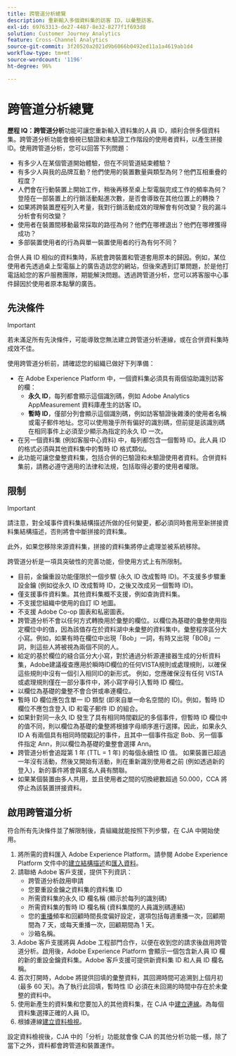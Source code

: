 ```yaml
---
title: 跨管道分析總覽
description: 重新輸入多個資料集的訪客 ID，以彙整訪客。
exl-id: 69763313-de27-4487-8e32-8277f1f693d8
solution: Customer Journey Analytics
feature: Cross-Channel Analytics
source-git-commit: 3f20520a2021d9b6066b0492ed11a1a4619ab1d4
workflow-type: tm+mt
source-wordcount: '1196'
ht-degree: 96%

---
```


# 跨管道分析總覽

**歷程 IQ：跨管道分析**&#x200B;功能可讓您重新輸入資料集的人員 ID，順利合併多個資料集。跨管道分析功能會檢視已驗證和未驗證工作階段的使用者資料，以產生拼接 ID。使用跨管道分析，您可以回答下列問題：

* 有多少人在某個管道開始體驗，但在不同管道結束體驗？
* 有多少人與我的品牌互動？他們使用的裝置數量與類型為何？他們互相重疊的程度？
* 人們會在行動裝置上開始工作，稍後再移至桌上型電腦完成工作的頻率為何？登陸在一部裝置上的行銷活動點進次數，是否會導致在其他位置上的轉換？
* 如果將跨裝置歷程列入考量，我對行銷活動成效的理解會有何改變？我的漏斗分析會有何改變？
* 使用者在裝置間移動最常採取的路徑為何？他們在哪裡退出？他們在哪裡獲得成功？
* 多部裝置使用者的行為與單一裝置使用者的行為有何不同？

合併人員 ID 相似的資料集時，系統會跨裝置和管道套用原本的歸因。例如，某位使用者先透過桌上型電腦上的廣告造訪您的網站，但後來遇到訂單問題，於是他打電話給您的客戶服務團隊，期能解決問題。透過跨管道分析，您可以將客服中心事件歸因於使用者原本點擊的廣告。

## 先決條件

>[!IMPORTANT]
>
>若未滿足所有先決條件，可能導致您無法建立跨管道分析連線，或在合併資料集時成效不佳。

使用跨管道分析前，請確認您的組織已做好下列準備：

* 在 Adobe Experience Platform 中，一個資料集必須具有兩個協助識別訪客的欄：
   * **永久 ID**，每列都會顯示這個識別碼，例如 Adobe Analytics AppMeasurement 資料庫產生的訪客 ID。
   * **暫時 ID**，僅部分列會顯示這個識別碼，例如訪客驗證後雜湊的使用者名稱或電子郵件地址。您可以使用幾乎所有偏好的識別碼，但前提是該識別碼在相同事件上必須至少顯示為指定的永久 ID 一次。
* 在另一個資料集 (例如客服中心資料) 中，每列都包含一個暫時 ID。此人員 ID 的格式必須與其他資料集中的暫時 ID 格式類似。
* 此功能可讓您彙整資料集，包括合併的已驗證和未驗證使用者資料。合併資料集前，請務必遵守適用的法律和法規，包括取得必要的使用者權限。

## 限制

>[!IMPORTANT]
>
>請注意，對全域事件資料集結構描述所做的任何變更，都必須同時套用至新拼接資料集結構描述，否則將會中斷拼接的資料集。
>
>此外，如果您移除來源資料集，拼接的資料集將停止處理並被系統移除。

跨管道分析是一項具突破性的完善功能，但使用方式上有所限制。

* 目前，金鑰重設功能僅限於一個步驟 (永久 ID 改成暫時 ID)。不支援多步驟重設金鑰 (例如從永久 ID 改成暫時 ID，之後又改成另一個暫時 ID)。
* 僅支援事件資料集。其他資料集概不支援，例如查詢資料集。
* 不支援您組織中使用的自訂 ID 地圖。
* 不支援 Adobe Co-op 圖表和私密圖表。
* 跨管道分析不會以任何方式轉換用於彙整的欄位。以欄位為基礎的彙整使用指定欄位中的值，因為該值存在於資料湖中未彙整的資料集中。彙整程序區分大小寫。例如，如果有時在欄位中出現「Bob」一詞，有時又出現「BOB」一詞，則這些人將被視為兩個不同的人。
* 給定的基於欄位的縫合區分大小寫，對於通過分析源連接器生成的分析資料集，Adobe建議複查應用於瞬時ID欄位的任何VISTA規則或處理規則，以確保這些規則中沒有一個引入相同ID的新形式。 例如，您應確保沒有任何 VISTA 或處理規則僅在一部分事件中，將小寫字母引入暫時 ID 欄位。
* 以欄位為基礎的彙整不會合併或串連欄位。
* 暫時 ID 欄位應包含單一 ID 類型 (即來自單一命名空間的 ID)。例如，暫時 ID 欄位不應包含登入 ID 和電子郵件 ID 的組合。
* 如果針對同一永久 ID 發生了具有相同時間戳記的多個事件，但暫時 ID 欄位中的值不同，則以欄位為基礎的彙整將根據字母順序進行選擇。因此，如果永久 ID A 有兩個具有相同時間戳記的事件，且其中一個事件指定 Bob、另一個事件指定 Ann，則以欄位為基礎的彙整會選擇 Ann。
* 跨管道分析會追蹤第 1 年 (TTL = 1 年) 的每個永續性 ID 值。 如果裝置已超過一年沒有活動，然後又開始有活動，則在重新識別使用者之前 (例如透過新的登入)，新的事件將會與匿名人員有關聯。
* 如果某個裝置由多人共用，並且使用者之間的切換總數超過 50.000，CCA 將停止為該裝置拼接資料。


## 啟用跨管道分析

符合所有先決條件並了解限制後，貴組織就能按照下列步驟，在 CJA 中開始使用。

1. 將所需的資料匯入 Adobe Experience Platform。請參閱 Adobe Experience Platform 文件中的[建立結構描述](https://experienceleague.adobe.com/docs/experience-platform/xdm/tutorials/create-schema-ui.html?lang=zh-Hant)和[匯入資料](https://experienceleague.adobe.com/docs/experience-platform/ingestion/home.html?lang=zh-Hant)。
1. 請聯絡 Adobe 客戶支援，提供下列資訊：
   * 跨管道分析啟用申請
   * 您要重設金鑰之資料集的資料集 ID
   * 所需資料集的永久 ID 欄名稱 (顯示於每列的識別碼)
   * 所需資料集的暫時 ID 欄名稱 (資料集間的人員識別碼連結)
   * 您的[重播](replay.md)頻率和回顧時間長度偏好設定，選項包括每週重播一次，回顧期間為 7 天，或每天重播一次，回顧期間為 1 天。
   * 沙箱名稱。
1. Adobe 客戶支援將與 Adobe 工程部門合作，以便在收到您的請求後啟用跨管道分析。啟用後，Adobe Experience Platform 會顯示一個包含新人員 ID 欄的新的重設金鑰資料集。Adobe 客戶支援可提供新資料集 ID 和人員 ID 欄名稱。
1. 首次打開時，Adobe 將提供回填的彙整資料，其回溯時間可追溯到上個月初 (最多 60 天)。為了執行此回填，暫時性 ID 必須在未回溯的時間中存在於未彙整的資料中。
1. 使用新產生的資料集和您要加入的其他資料集，在 CJA 中[建立連線](../create-connection.md)。為每個資料集選擇正確的人員 ID。
1. 根據連線[建立資料檢視](/help/data-views/create-dataview.md)。

<!-- To do: Paragraph on backfill once product and marketing determine the best way forward. -->

設定資料檢視後，CJA 中的「分析」功能就會像 CJA 的其他分析功能一樣，除了當下之外，資料都會跨管道和裝置運作。
